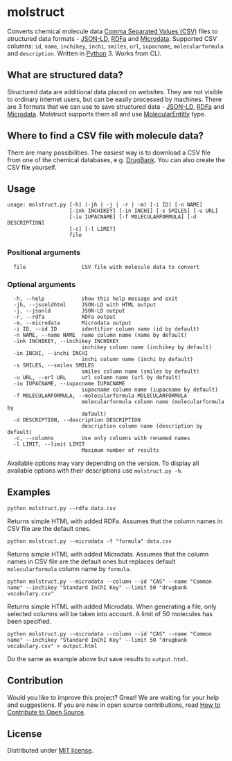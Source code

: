 # molstruct

Converts chemical molecule data [Comma Separated Values (CSV)](https://en.wikipedia.org/wiki/Comma-separated_values) files to structured data formats - [JSON-LD](https://json-ld.org/), [RDFa](http://rdfa.info/) and [Microdata](https://schema.org/docs/gs.html). Supported
CSV columns: `id`, `name`, `inchikey`, `inchi`, `smiles`, `url`, `iupacname`, `molecularformula` and `description`. Written in [Python](https://www.python.org/) 3. Works from CLI.

## What are structured data?
Structured data are additional data placed on websites. They are not visible to ordinary internet users, but can be easily processed by machines. There are 3 formats that we can use to save structured data - [JSON-LD](https://json-ld.org/), [RDFa](http://rdfa.info/) and [Microdata](https://www.w3.org/TR/microdata/). Molstruct supports them all and use [MolecularEntitly](https://bioschemas.org/types/MolecularEntity/) type.

## Where to find a CSV file with molecule data?
There are many possibilities. The easiest way is to download a CSV file from one of the chemical databases, e.g. [DrugBank](https://www.drugbank.ca/releases/latest#open-data). You can also create the CSV file yourself.

## Usage

```shell
usage: molstruct.py [-h] (-jh | -j | -r | -m) [-i ID] [-n NAME]
                    [-ink INCHIKEY] [-in INCHI] [-s SMILES] [-u URL]
                    [-iu IUPACNAME] [-f MOLECULARFORMULA] [-d DESCRIPTION]
                    [-c] [-l LIMIT]
                    file
```

### Positional arguments

```shell
  file                  CSV file with molecule data to convert
```

### Optional arguments

```shell
  -h, --help            show this help message and exit
  -jh, --jsonldhtml     JSON-LD with HTML output
  -j, --jsonld          JSON-LD output
  -r, --rdfa            RDFa output
  -m, --microdata       Microdata output
  -i ID, --id ID        identifier column name (id by default)
  -n NAME, --name NAME  name column name (name by default)
  -ink INCHIKEY, --inchikey INCHIKEY
                        inchikey column name (inchikey by default)
  -in INCHI, --inchi INCHI
                        inchi column name (inchi by default)
  -s SMILES, --smiles SMILES
                        smiles column name (smiles by default)
  -u URL, --url URL     url column name (url by default)
  -iu IUPACNAME, --iupacname IUPACNAME
                        iupacname column name (iupacname by default)
  -f MOLECULARFORMULA, --molecularformula MOLECULARFORMULA
                        molecularformula column name (molecularformula by
                        default)
  -d DESCRIPTION, --description DESCRIPTION
                        description column name (description by default)
  -c, --columns         Use only columns with renamed names
  -l LIMIT, --limit LIMIT
                        Maximum number of results
```

Available options may vary depending on the version. To display all available options with their descriptions use ``molstruct.py -h``.

## Examples
```shell
python molstruct.py --rdfa data.csv
```
Returns simple HTML with added RDFa. Assumes that the column names in CSV file are the default ones.

```shell
python molstruct.py --microdata -f "formula" data.csv
```
Returns simple HTML with added Microdata. Assumes that the column names in CSV file are the default ones but replaces default `molecularformula` column name by `formula`.

```shell
python molstruct.py --microdata --column --id "CAS" --name "Common name" --inchikey "Standard InChI Key" --limit 50 "drugbank vocabulary.csv"
```

Returns simple HTML with added Microdata. When generating a file, only selected columns will be taken into account. A limit of 50 molecules has been specified.

```shell
python molstruct.py --microdata --column --id "CAS" --name "Common name" --inchikey "Standard InChI Key" --limit 50 "drugbank vocabulary.csv" > output.html
```

Do the same as example above but save results to `output.html`.

## Contribution

Would you like to improve this project? Great! We are waiting for your help and suggestions. If you are new in open source contributions, read [How to Contribute to Open Source](https://opensource.guide/how-to-contribute/).

## License

Distributed under [MIT license](https://github.com/lszeremeta/molstruct/blob/master/LICENSE).

